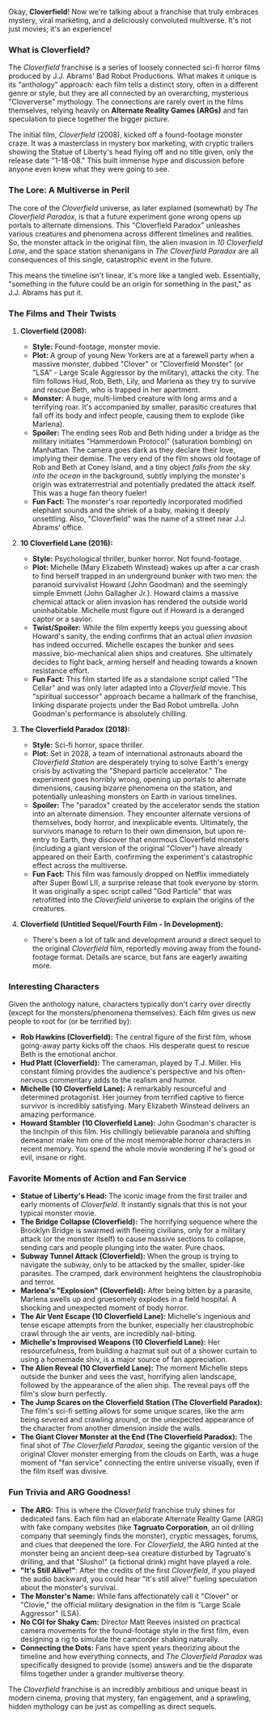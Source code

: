 Okay, **Cloverfield**! Now we're talking about a franchise that truly embraces mystery, viral marketing, and a deliciously convoluted multiverse. It's not just movies; it's an experience!

### What is Cloverfield?

The *Cloverfield* franchise is a series of loosely connected sci-fi horror films produced by J.J. Abrams' Bad Robot Productions. What makes it unique is its "anthology" approach: each film tells a distinct story, often in a different genre or style, but they are all connected by an overarching, mysterious "Cloververse" mythology. The connections are rarely overt in the films themselves, relying heavily on **Alternate Reality Games (ARGs)** and fan speculation to piece together the bigger picture.

The initial film, *Cloverfield* (2008), kicked off a found-footage monster craze. It was a masterclass in mystery box marketing, with cryptic trailers showing the Statue of Liberty's head flying off and no title given, only the release date "1-18-08." This built immense hype and discussion before anyone even knew what they were going to see.

### The Lore: A Multiverse in Peril

The core of the *Cloverfield* universe, as later explained (somewhat) by *The Cloverfield Paradox*, is that a future experiment gone wrong opens up portals to alternate dimensions. This "Cloverfield Paradox" unleashes various creatures and phenomena across different timelines and realities. So, the monster attack in the original film, the alien invasion in *10 Cloverfield Lane*, and the space station shenanigans in *The Cloverfield Paradox* are all consequences of this single, catastrophic event in the future.

This means the timeline isn't linear, it's more like a tangled web. Essentially, "something in the future could be an origin for something in the past," as J.J. Abrams has put it.

### The Films and Their Twists

1.  **Cloverfield (2008):**
    * **Style:** Found-footage, monster movie.
    * **Plot:** A group of young New Yorkers are at a farewell party when a massive monster, dubbed "Clover" or "Cloverfield Monster" (or "LSA" - Large Scale Aggressor by the military), attacks the city. The film follows Hud, Rob, Beth, Lily, and Marlena as they try to survive and rescue Beth, who is trapped in her apartment.
    * **Monster:** A huge, multi-limbed creature with long arms and a terrifying roar. It's accompanied by smaller, parasitic creatures that fall off its body and infect people, causing them to explode (like Marlena).
    * **Spoiler:** The ending sees Rob and Beth hiding under a bridge as the military initiates "Hammerdown Protocol" (saturation bombing) on Manhattan. The camera goes dark as they declare their love, implying their demise. The very end of the film shows old footage of Rob and Beth at Coney Island, and a tiny object *falls from the sky into the ocean* in the background, subtly implying the monster's origin was extraterrestrial and potentially predated the attack itself. This was a huge fan theory fueler!
    * **Fun Fact:** The monster's roar reportedly incorporated modified elephant sounds and the shriek of a baby, making it deeply unsettling. Also, "Cloverfield" was the name of a street near J.J. Abrams' office.

2.  **10 Cloverfield Lane (2016):**
    * **Style:** Psychological thriller, bunker horror. Not found-footage.
    * **Plot:** Michelle (Mary Elizabeth Winstead) wakes up after a car crash to find herself trapped in an underground bunker with two men: the paranoid survivalist Howard (John Goodman) and the seemingly simple Emmett (John Gallagher Jr.). Howard claims a massive chemical attack or alien invasion has rendered the outside world uninhabitable. Michelle must figure out if Howard is a deranged captor or a savior.
    * **Twist/Spoiler:** While the film expertly keeps you guessing about Howard's sanity, the ending confirms that an actual *alien invasion* has indeed occurred. Michelle escapes the bunker and sees massive, bio-mechanical alien ships and creatures. She ultimately decides to fight back, arming herself and heading towards a known resistance effort.
    * **Fun Fact:** This film started life as a standalone script called "The Cellar" and was only later adapted into a *Cloverfield* movie. This "spiritual successor" approach became a hallmark of the franchise, linking disparate projects under the Bad Robot umbrella. John Goodman's performance is absolutely chilling.

3.  **The Cloverfield Paradox (2018):**
    * **Style:** Sci-fi horror, space thriller.
    * **Plot:** Set in 2028, a team of international astronauts aboard the *Cloverfield Station* are desperately trying to solve Earth's energy crisis by activating the "Shepard particle accelerator." The experiment goes horribly wrong, opening up portals to alternate dimensions, causing bizarre phenomena on the station, and potentially unleashing monsters on Earth in various timelines.
    * **Spoiler:** The "paradox" created by the accelerator sends the station into an alternate dimension. They encounter alternate versions of themselves, body horror, and inexplicable events. Ultimately, the survivors manage to return to their own dimension, but upon re-entry to Earth, they discover that enormous Cloverfield monsters (including a giant version of the original "Clover") have already appeared on their Earth, confirming the experiment's catastrophic effect across the multiverse.
    * **Fun Fact:** This film was famously dropped on Netflix immediately after Super Bowl LII, a surprise release that took everyone by storm. It was originally a spec script called "God Particle" that was retrofitted into the *Cloverfield* universe to explain the origins of the creatures.

4.  **Cloverfield (Untitled Sequel/Fourth Film - In Development):**
    * There's been a lot of talk and development around a direct sequel to the original *Cloverfield* film, reportedly moving away from the found-footage format. Details are scarce, but fans are eagerly awaiting more.

### Interesting Characters

Given the anthology nature, characters typically don't carry over directly (except for the monsters/phenomena themselves). Each film gives us new people to root for (or be terrified by):

* **Rob Hawkins (Cloverfield):** The central figure of the first film, whose going-away party kicks off the chaos. His desperate quest to rescue Beth is the emotional anchor.
* **Hud Platt (Cloverfield):** The cameraman, played by T.J. Miller. His constant filming provides the audience's perspective and his often-nervous commentary adds to the realism and humor.
* **Michelle (10 Cloverfield Lane):** A remarkably resourceful and determined protagonist. Her journey from terrified captive to fierce survivor is incredibly satisfying. Mary Elizabeth Winstead delivers an amazing performance.
* **Howard Stambler (10 Cloverfield Lane):** John Goodman's character is the linchpin of this film. His chillingly believable paranoia and shifting demeanor make him one of the most memorable horror characters in recent memory. You spend the whole movie wondering if he's good or evil, insane or right.

### Favorite Moments of Action and Fan Service

* **Statue of Liberty's Head:** The iconic image from the first trailer and early moments of *Cloverfield*. It instantly signals that this is not your typical monster movie.
* **The Bridge Collapse (Cloverfield):** The horrifying sequence where the Brooklyn Bridge is swarmed with fleeing civilians, only for a military attack (or the monster itself) to cause massive sections to collapse, sending cars and people plunging into the water. Pure chaos.
* **Subway Tunnel Attack (Cloverfield):** When the group is trying to navigate the subway, only to be attacked by the smaller, spider-like parasites. The cramped, dark environment heightens the claustrophobia and terror.
* **Marlena's "Explosion" (Cloverfield):** After being bitten by a parasite, Marlena swells up and gruesomely explodes in a field hospital. A shocking and unexpected moment of body horror.
* **The Air Vent Escape (10 Cloverfield Lane):** Michelle's ingenious and tense escape attempts from the bunker, especially her claustrophobic crawl through the air vents, are incredibly nail-biting.
* **Michelle's Improvised Weapons (10 Cloverfield Lane):** Her resourcefulness, from building a hazmat suit out of a shower curtain to using a homemade shiv, is a major source of fan appreciation.
* **The Alien Reveal (10 Cloverfield Lane):** The moment Michelle steps outside the bunker and sees the vast, horrifying alien landscape, followed by the appearance of the alien ship. The reveal pays off the film's slow burn perfectly.
* **The Jump Scares on the Cloverfield Station (The Cloverfield Paradox):** The film's sci-fi setting allows for some unique scares, like the arm being severed and crawling around, or the unexpected appearance of the character from another dimension *inside* the walls.
* **The Giant Clover Monster at the End (The Cloverfield Paradox):** The final shot of *The Cloverfield Paradox*, seeing the gigantic version of the original Clover monster emerging from the clouds on Earth, was a huge moment of "fan service" connecting the entire universe visually, even if the film itself was divisive.

### Fun Trivia and ARG Goodness!

* **The ARG:** This is where the *Cloverfield* franchise truly shines for dedicated fans. Each film had an elaborate Alternate Reality Game (ARG) with fake company websites (like **Tagruato Corporation**, an oil drilling company that seemingly finds the monster), cryptic messages, forums, and clues that deepened the lore. For *Cloverfield*, the ARG hinted at the monster being an ancient deep-sea creature disturbed by Tagruato's drilling, and that "Slusho!" (a fictional drink) might have played a role.
* **"It's Still Alive!"**: After the credits of the first *Cloverfield*, if you played the audio backward, you could hear "It's still alive!" fueling speculation about the monster's survival.
* **The Monster's Name:** While fans affectionately call it "Clover" or "Clovie," the official military designation in the film is "Large Scale Aggressor" (LSA).
* **No CGI for Shaky Cam:** Director Matt Reeves insisted on practical camera movements for the found-footage style in the first film, even designing a rig to simulate the camcorder shaking naturally.
* **Connecting the Dots:** Fans have spent years theorizing about the timeline and how everything connects, and *The Cloverfield Paradox* was specifically designed to provide (some) answers and tie the disparate films together under a grander multiverse theory.

The *Cloverfield* franchise is an incredibly ambitious and unique beast in modern cinema, proving that mystery, fan engagement, and a sprawling, hidden mythology can be just as compelling as direct sequels.